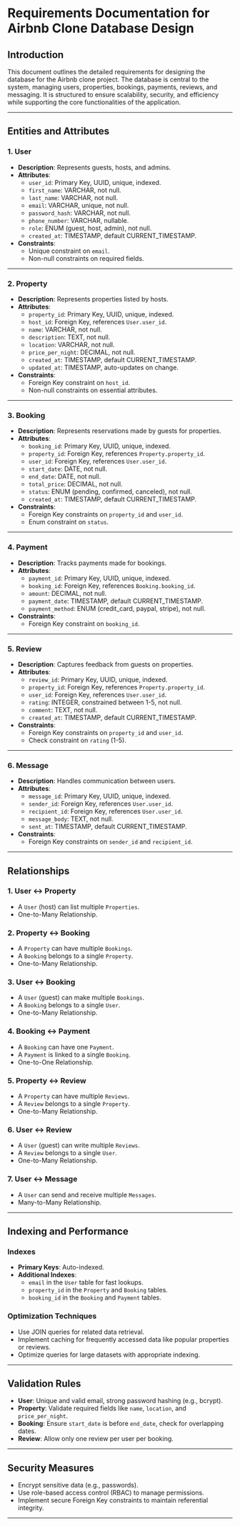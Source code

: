 # Requirements Documentation for Airbnb Clone Database Design

## Introduction
This document outlines the detailed requirements for designing the database for the Airbnb clone project. The database is central to the system, managing users, properties, bookings, payments, reviews, and messaging. It is structured to ensure scalability, security, and efficiency while supporting the core functionalities of the application.

---

## Entities and Attributes

### 1. User
- **Description**: Represents guests, hosts, and admins.
- **Attributes**:
  - `user_id`: Primary Key, UUID, unique, indexed.
  - `first_name`: VARCHAR, not null.
  - `last_name`: VARCHAR, not null.
  - `email`: VARCHAR, unique, not null.
  - `password_hash`: VARCHAR, not null.
  - `phone_number`: VARCHAR, nullable.
  - `role`: ENUM (guest, host, admin), not null.
  - `created_at`: TIMESTAMP, default CURRENT_TIMESTAMP.
- **Constraints**:
  - Unique constraint on `email`.
  - Non-null constraints on required fields.

---

### 2. Property
- **Description**: Represents properties listed by hosts.
- **Attributes**:
  - `property_id`: Primary Key, UUID, unique, indexed.
  - `host_id`: Foreign Key, references `User.user_id`.
  - `name`: VARCHAR, not null.
  - `description`: TEXT, not null.
  - `location`: VARCHAR, not null.
  - `price_per_night`: DECIMAL, not null.
  - `created_at`: TIMESTAMP, default CURRENT_TIMESTAMP.
  - `updated_at`: TIMESTAMP, auto-updates on change.
- **Constraints**:
  - Foreign Key constraint on `host_id`.
  - Non-null constraints on essential attributes.

---

### 3. Booking
- **Description**: Represents reservations made by guests for properties.
- **Attributes**:
  - `booking_id`: Primary Key, UUID, unique, indexed.
  - `property_id`: Foreign Key, references `Property.property_id`.
  - `user_id`: Foreign Key, references `User.user_id`.
  - `start_date`: DATE, not null.
  - `end_date`: DATE, not null.
  - `total_price`: DECIMAL, not null.
  - `status`: ENUM (pending, confirmed, canceled), not null.
  - `created_at`: TIMESTAMP, default CURRENT_TIMESTAMP.
- **Constraints**:
  - Foreign Key constraints on `property_id` and `user_id`.
  - Enum constraint on `status`.

---

### 4. Payment
- **Description**: Tracks payments made for bookings.
- **Attributes**:
  - `payment_id`: Primary Key, UUID, unique, indexed.
  - `booking_id`: Foreign Key, references `Booking.booking_id`.
  - `amount`: DECIMAL, not null.
  - `payment_date`: TIMESTAMP, default CURRENT_TIMESTAMP.
  - `payment_method`: ENUM (credit_card, paypal, stripe), not null.
- **Constraints**:
  - Foreign Key constraint on `booking_id`.

---

### 5. Review
- **Description**: Captures feedback from guests on properties.
- **Attributes**:
  - `review_id`: Primary Key, UUID, unique, indexed.
  - `property_id`: Foreign Key, references `Property.property_id`.
  - `user_id`: Foreign Key, references `User.user_id`.
  - `rating`: INTEGER, constrained between 1-5, not null.
  - `comment`: TEXT, not null.
  - `created_at`: TIMESTAMP, default CURRENT_TIMESTAMP.
- **Constraints**:
  - Foreign Key constraints on `property_id` and `user_id`.
  - Check constraint on `rating` (1-5).

---

### 6. Message
- **Description**: Handles communication between users.
- **Attributes**:
  - `message_id`: Primary Key, UUID, unique, indexed.
  - `sender_id`: Foreign Key, references `User.user_id`.
  - `recipient_id`: Foreign Key, references `User.user_id`.
  - `message_body`: TEXT, not null.
  - `sent_at`: TIMESTAMP, default CURRENT_TIMESTAMP.
- **Constraints**:
  - Foreign Key constraints on `sender_id` and `recipient_id`.

---

## Relationships

### 1. User ↔ Property
- A `User` (host) can list multiple `Properties`.
- One-to-Many Relationship.

### 2. Property ↔ Booking
- A `Property` can have multiple `Bookings`.
- A `Booking` belongs to a single `Property`.
- One-to-Many Relationship.

### 3. User ↔ Booking
- A `User` (guest) can make multiple `Bookings`.
- A `Booking` belongs to a single `User`.
- One-to-Many Relationship.

### 4. Booking ↔ Payment
- A `Booking` can have one `Payment`.
- A `Payment` is linked to a single `Booking`.
- One-to-One Relationship.

### 5. Property ↔ Review
- A `Property` can have multiple `Reviews`.
- A `Review` belongs to a single `Property`.
- One-to-Many Relationship.

### 6. User ↔ Review
- A `User` (guest) can write multiple `Reviews`.
- A `Review` belongs to a single `User`.
- One-to-Many Relationship.

### 7. User ↔ Message
- A `User` can send and receive multiple `Messages`.
- Many-to-Many Relationship.

---

## Indexing and Performance

### Indexes
- **Primary Keys**: Auto-indexed.
- **Additional Indexes**:
  - `email` in the `User` table for fast lookups.
  - `property_id` in the `Property` and `Booking` tables.
  - `booking_id` in the `Booking` and `Payment` tables.

### Optimization Techniques
- Use JOIN queries for related data retrieval.
- Implement caching for frequently accessed data like popular properties or reviews.
- Optimize queries for large datasets with appropriate indexing.

---

## Validation Rules

- **User**: Unique and valid email, strong password hashing (e.g., bcrypt).
- **Property**: Validate required fields like `name`, `location`, and `price_per_night`.
- **Booking**: Ensure `start_date` is before `end_date`, check for overlapping dates.
- **Review**: Allow only one review per user per booking.

---

## Security Measures

- Encrypt sensitive data (e.g., passwords).
- Use role-based access control (RBAC) to manage permissions.
- Implement secure Foreign Key constraints to maintain referential integrity.

---
